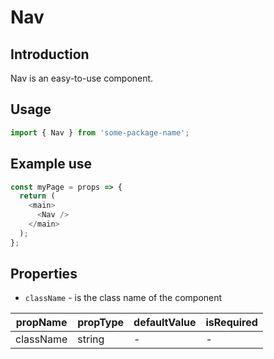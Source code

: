 # Nav

<!-- STORY -->

## Introduction

Nav is an easy-to-use component.

## Usage

```javascript
import { Nav } from 'some-package-name';
```

## Example use

```javascript
const myPage = props => {
  return (
    <main>
      <Nav />
    </main>
  );
};
```

## Properties

- `className` - is the class name of the component

| propName  | propType | defaultValue | isRequired |
| --------- | -------- | ------------ | ---------- |
| className | string   | -            | -          |
